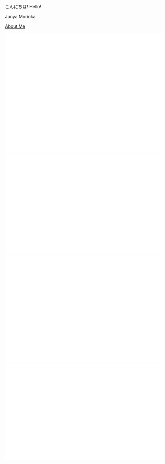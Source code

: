 こんにちは! Hello!

Junya Morioka

[About Me](https://mjunya.com/about/)  

![base](https://github.com/mjun0812/mjun0812/raw/refs/heads/main/metrics_base.svg)![language](https://github.com/mjun0812/mjun0812/raw/refs/heads/main/metrics_languages.svg)  
![iso-calendar](https://github.com/mjun0812/mjun0812/raw/refs/heads/main/metrics_isocalendar.svg)![calendar](https://github.com/mjun0812/mjun0812/raw/refs/heads/main/metrics_calendar.svg)
